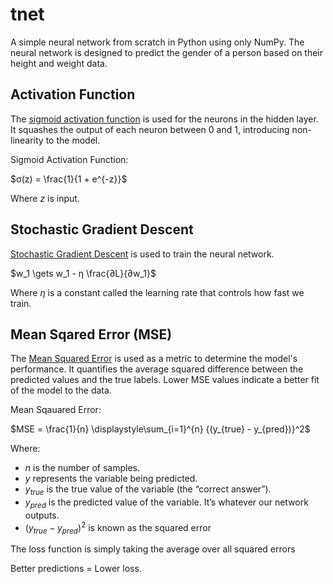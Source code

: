 # tnet

A simple neural network from scratch in Python using only NumPy. The neural network is designed to predict the gender of a person based on their height and weight data. 

## Activation Function
The [sigmoid activation function](https://en.wikipedia.org/wiki/Sigmoid_function) is used for the neurons in the hidden layer. It squashes the output of each neuron between 0 and 1, introducing non-linearity to the model.

Sigmoid Activation Function: 

$`σ(z) = \frac{1}{1 + e^{-z}}`$

Where $`z`$ is input.

## Stochastic Gradient Descent
[Stochastic Gradient Descent](https://en.wikipedia.org/wiki/Stochastic_gradient_descent) is used to train the neural network.

$`w_1 \gets w_1 - η \frac{∂L}{∂w_1}`$

Where $`η`$ is a constant called the learning rate that controls how fast we train.


## Mean Sqared Error (MSE)
The [Mean Squared Error](https://en.wikipedia.org/wiki/Mean_squared_error) is used as a metric to determine the model's performance. It quantifies the average squared difference between the predicted values and the true labels. 
Lower MSE values indicate a better fit of the model to the data.

Mean Sqauared Error: 

$`MSE = \frac{1}{n} \displaystyle\sum_{i=1}^{n} {(y_{true} - y_{pred})}^2`$

Where: 

- $`n`$ is the number of samples.
- $`y`$ represents the variable being predicted.
- $`y_{true}`$ is the true value of the variable (the “correct answer”).
- $`y_{pred}`$ is the predicted value of the variable. It’s whatever our network outputs.
- $`{(y_{true} - y_{pred})}^2`$ is known as the squared error


The loss function is simply taking the average over all squared errors


Better predictions = Lower loss.


